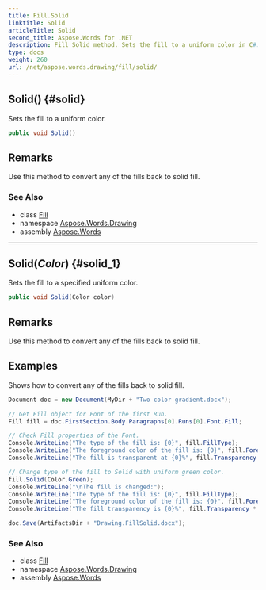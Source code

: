 ```yaml
---
title: Fill.Solid
linktitle: Solid
articleTitle: Solid
second_title: Aspose.Words for .NET
description: Fill Solid method. Sets the fill to a uniform color in C#.
type: docs
weight: 260
url: /net/aspose.words.drawing/fill/solid/
---
```

## Solid() {#solid}

Sets the fill to a uniform color.

```csharp
public void Solid()
```

## Remarks

Use this method to convert any of the fills back to solid fill.

### See Also

* class [Fill](../)
* namespace [Aspose.Words.Drawing](../../../aspose.words.drawing/)
* assembly [Aspose.Words](../../../)

---

## Solid(*Color*) {#solid_1}

Sets the fill to a specified uniform color.

```csharp
public void Solid(Color color)
```

## Remarks

Use this method to convert any of the fills back to solid fill.

## Examples

Shows how to convert any of the fills back to solid fill.

```csharp
Document doc = new Document(MyDir + "Two color gradient.docx");

// Get Fill object for Font of the first Run.
Fill fill = doc.FirstSection.Body.Paragraphs[0].Runs[0].Font.Fill;

// Check Fill properties of the Font.
Console.WriteLine("The type of the fill is: {0}", fill.FillType);
Console.WriteLine("The foreground color of the fill is: {0}", fill.ForeColor);
Console.WriteLine("The fill is transparent at {0}%", fill.Transparency * 100);

// Change type of the fill to Solid with uniform green color.
fill.Solid(Color.Green);
Console.WriteLine("\nThe fill is changed:");
Console.WriteLine("The type of the fill is: {0}", fill.FillType);
Console.WriteLine("The foreground color of the fill is: {0}", fill.ForeColor);
Console.WriteLine("The fill transparency is {0}%", fill.Transparency * 100);

doc.Save(ArtifactsDir + "Drawing.FillSolid.docx");
```

### See Also

* class [Fill](../)
* namespace [Aspose.Words.Drawing](../../../aspose.words.drawing/)
* assembly [Aspose.Words](../../../)
